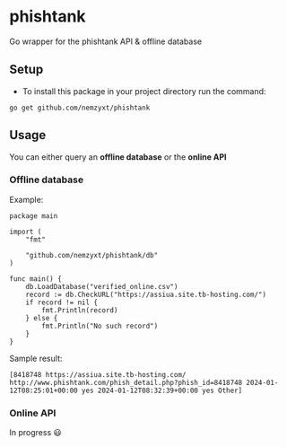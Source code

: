 # phishtank

Go wrapper for the phishtank API & offline database

## Setup

- To install this package in your project directory run the command:

```
go get github.com/nemzyxt/phishtank
```

## Usage

You can either query an __offline database__ or the __online API__

### Offline database

Example:
```
package main

import (
	"fmt"

	"github.com/nemzyxt/phishtank/db"
)

func main() {
	db.LoadDatabase("verified_online.csv")
	record := db.CheckURL("https://assiua.site.tb-hosting.com/")
	if record != nil {
		fmt.Println(record)
	} else {
		fmt.Println("No such record")
	}
}
```
Sample result:
```
[8418748 https://assiua.site.tb-hosting.com/ http://www.phishtank.com/phish_detail.php?phish_id=8418748 2024-01-12T08:25:01+00:00 yes 2024-01-12T08:32:39+00:00 yes Other]
```

### Online API

In progress :smiley:
